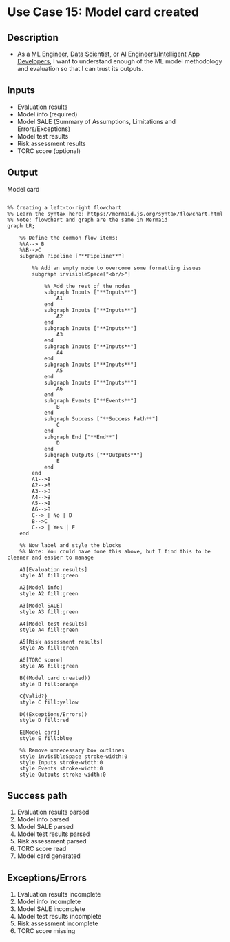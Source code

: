 # Use Case 15: Model card created

## Description

* As a <a href="https://github.com/MLOps-OpenAPI/arch-diagrams?tab=readme-ov-file#ml-engineers">ML Engineer</a>, <a href="https://github.com/MLOps-OpenAPI/arch-diagrams?tab=readme-ov-file#data-scientists">Data Scientist</a>, or <a href='https://github.com/MLOps-OpenAPI/arch-diagrams?tab=readme-ov-file#ai-engineers--intelligent-app-developers'>AI Engineers/Intelligent App Developers</a>, I want to understand enough of the ML model methodology and evaluation so that I can trust its outputs.

## Inputs

* Evaluation results
* Model info (required)
* Model SALE (Summary of Assumptions, Limitations and Errors/Exceptions)
* Model test results
* Risk assessment results
* TORC score (optional)

## Output

Model card

```mermaid

%% Creating a left-to-right flowchart
%% Learn the syntax here: https://mermaid.js.org/syntax/flowchart.html
%% Note: flowchart and graph are the same in Mermaid
graph LR;

    %% Define the common flow items:
    %%A--> B
    %%B-->C
    subgraph Pipeline ["**Pipeline**"]
        
        %% Add an empty node to overcome some formatting issues
        subgraph invisibleSpace["<br/>"]

            %% Add the rest of the nodes
            subgraph Inputs ["**Inputs**"]
                A1
            end
            subgraph Inputs ["**Inputs**"]
                A2
            end
            subgraph Inputs ["**Inputs**"]
                A3
            end
            subgraph Inputs ["**Inputs**"]
                A4
            end
            subgraph Inputs ["**Inputs**"]
                A5
            end
            subgraph Inputs ["**Inputs**"]
                A6
            end
            subgraph Events ["**Events**"]
                B
            end
            subgraph Success ["**Success Path**"]
                C
            end
            subgraph End ["**End**"]
                D
            end
            subgraph Outputs ["**Outputs**"]
                E
            end
        end
        A1-->B
        A2-->B
        A3-->B
        A4-->B
        A5-->B
        A6-->B
        C--> | No | D
        B-->C
        C--> | Yes | E
    end

    %% Now label and style the blocks
    %% Note: You could have done this above, but I find this to be cleaner and easier to manage

    A1[Evaluation results]
    style A1 fill:green

    A2[Model info]
    style A2 fill:green

    A3[Model SALE]
    style A3 fill:green

    A4[Model test results]
    style A4 fill:green

    A5[Risk assessment results]
    style A5 fill:green

    A6[TORC score]
    style A6 fill:green

    B((Model card created))
    style B fill:orange

    C{Valid?}
    style C fill:yellow

    D((Exceptions/Errors))
    style D fill:red

    E[Model card]
    style E fill:blue

    %% Remove unnecessary box outlines
    style invisibleSpace stroke-width:0
    style Inputs stroke-width:0
    style Events stroke-width:0
    style Outputs stroke-width:0

```


## Success path

1. Evaluation results parsed
2. Model info parsed
3. Model SALE parsed
4. Model test results parsed
5. Risk assessment parsed
6. TORC score read
7. Model card generated

## Exceptions/Errors

1. Evaluation results incomplete
2. Model info incomplete
3. Model SALE incomplete
4. Model test results incomplete
5. Risk assessment incomplete
6. TORC score missing
